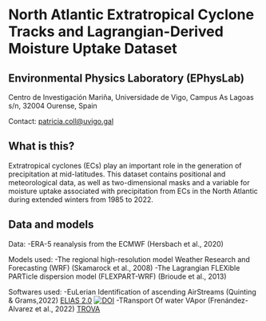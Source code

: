 # North Atlantic Extratropical Cyclone Tracks and Lagrangian-Derived Moisture Uptake Dataset
## Environmental Physics Laboratory (EPhysLab)
Centro de Investigación Mariña, Universidade de Vigo, Campus As Lagoas s/n, 32004 Ourense, Spain

Contact: patricia.coll@uvigo.gal

## What is this?
Extratropical cyclones (ECs) play an important role in the generation of precipitation at mid-latitudes. This dataset contains positional and meteorological data, as well as two-dimensional masks and a variable for moisture uptake associated with precipitation from ECs in the North Atlantic during extended winters from 1985 to 2022.

## Data and models
Data:
-ERA-5 reanalysis from the ECMWF (Hersbach et al., 2020)

Models used:
-The regional high-resolution model Weather Research and Forecasting (WRF) (Skamarock et al., 2008)
-The Lagrangian FLEXible PARTicle dispersion model (FLEXPART-WRF) (Brioude et al., 2013)

Softwares used:
-EuLerian Identification of ascending AirStreams (Quinting & Grams,2022) [ELIAS 2.0](https://doi.org/10.5281/zenodo.5154980) [![DOI](https://zenodo.org/badge/DOI/10.5281/zenodo.5154980.svg)](https://doi.org/10.5281/zenodo.5154980)
-TRansport Of water VApor (Frenández-Alvarez et al., 2022) [TROVA](https://github.com/tramo-ephyslab/TROVA-master.git)


